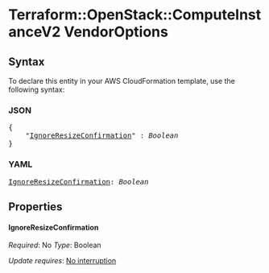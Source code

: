 # Terraform::OpenStack::ComputeInstanceV2 VendorOptions

## Syntax

To declare this entity in your AWS CloudFormation template, use the following syntax:

### JSON

<pre>
{
    "<a href="#ignoreresizeconfirmation" title="IgnoreResizeConfirmation">IgnoreResizeConfirmation</a>" : <i>Boolean</i>
}
</pre>

### YAML

<pre>
<a href="#ignoreresizeconfirmation" title="IgnoreResizeConfirmation">IgnoreResizeConfirmation</a>: <i>Boolean</i>
</pre>

## Properties

#### IgnoreResizeConfirmation

_Required_: No
_Type_: Boolean

_Update requires_: [No interruption](https://docs.aws.amazon.com/AWSCloudFormation/latest/UserGuide/using-cfn-updating-stacks-update-behaviors.html#update-no-interrupt)

